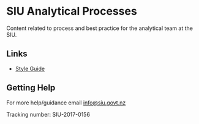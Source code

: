 # SIU Analytical Processes

Content related to process and best practice for the analytical team at the SIU.

## Links
* [Style Guide](https://nz-social-investment-unit.github.io/siu_analytical_processes/output/siu_coding_style_guide_v1.0.html)

## Getting Help
For more help/guidance email info@siu.govt.nz 

Tracking number: SIU-2017-0156
